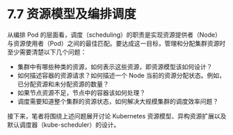 # 7.7 资源模型及编排调度
从编排 Pod 的层面看，调度（scheduling）的职责是实现资源提供者（Node）与资源使用者（Pod）之间的最佳匹配。要达成这一目标，管理和分配集群资源时至少需要清楚以下几个问题：

- 集群中有哪些种类的资源，如何表示这些资源，即资源模型该如何设计？
- 如何描述容器的资源请求？如何描述一个 Node 当前的资源分配状态。例如，已分配资源和未分配资源的数量？
- 如果节点资源不足，节点中的容器该如何处理？
- 调度需要知道整个集群的资源状态，如何解决大规模集群的调度效率问题？

接下来，笔者将围绕上述问题展开讨论 Kubernetes 资源模型、异构资源扩展以及默认调度器（kube-scheduler）的设计。
